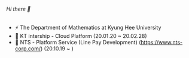 ###### Hi there 👋

<!--
**cksgns93/cksgns93** is a ✨ _special_ ✨ repository because its `README.md` (this file) appears on your GitHub profile.
-->

- ⚡ The Department of Mathematics at Kyung Hee University
- 🌱 KT intership - Cloud Platform (20.01.20 ~ 20.02.28)
- 🔭 NTS - Platform Service (Line Pay Development) (https://www.nts-corp.com/) (20.10.19 ~ )
